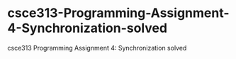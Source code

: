 # csce313-Programming-Assignment-4-Synchronization-solved
csce313 Programming Assignment 4: Synchronization solved

